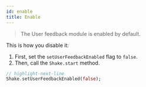 ```yaml
---
id: enable
title: Enable
---
```


>The User feedback module is enabled by default.

This is how you disable it:
1. First, set the `setUserFeedbackEnabled` flag to `false`.
1. Then, call the `Shake.start` method.

```dart title="main.dart"
// highlight-next-line
Shake.setUserFeedbackEnabled(false);
```
